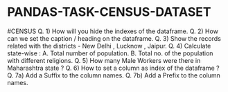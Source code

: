 # PANDAS-TASK-CENSUS-DATASET
#CENSUS
Q. 1) How will you hide the indexes of the dataframe.
Q. 2) How can we set the caption / heading on the dataframe.
Q. 3) Show the records related with the districts - New Delhi , Lucknow , Jaipur.
Q. 4) Calculate state-wise : A. Total number of population. B. Total no. of the population with different religions. 
Q. 5) How many Male Workers were there in Maharashtra state ? 
Q. 6) How to set a column as index of the dataframe ?
Q. 7a) Add a Suffix to the column names. Q. 7b) Add a Prefix to the column names.
